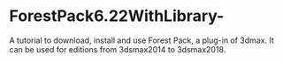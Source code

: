 # ForestPack6.22WithLibrary-
A tutorial to download, install and use Forest Pack, a plug-in of 3dmax. It can be used for editions from 3dsmax2014 to 3dsmax2018.
